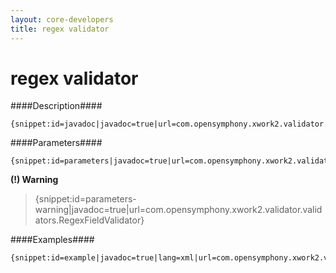 ```yaml
---
layout: core-developers
title: regex validator
---
```


# regex validator

####Description####



~~~~~~~
{snippet:id=javadoc|javadoc=true|url=com.opensymphony.xwork2.validator.validators.RegexFieldValidator}
~~~~~~~

####Parameters####



~~~~~~~
{snippet:id=parameters|javadoc=true|url=com.opensymphony.xwork2.validator.validators.RegexFieldValidator}
~~~~~~~

**(\!) Warning**


> \{snippet:id=parameters\-warning|javadoc=true|url=com\.opensymphony\.xwork2\.validator\.validators\.RegexFieldValidator\}

####Examples####



~~~~~~~
{snippet:id=example|javadoc=true|lang=xml|url=com.opensymphony.xwork2.validator.validators.RegexFieldValidator}
~~~~~~~

